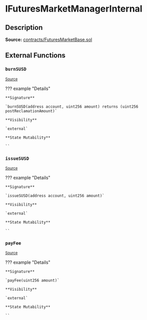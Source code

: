 # IFuturesMarketManagerInternal

## Description

**Source:** [contracts/FuturesMarketBase.sol](https://github.com/Synthetixio/synthetix/tree/v2.64.1-alpha/contracts/FuturesMarketBase.sol)

## External Functions

### `burnSUSD`

<sub>[Source](https://github.com/Synthetixio/synthetix/tree/v2.64.1-alpha/contracts/FuturesMarketBase.sol#L75)</sub>

??? example "Details"

    **Signature**

    `burnSUSD(address account, uint256 amount) returns (uint256 postReclamationAmount)`

    **Visibility**

    `external`

    **State Mutability**

    ``

### `issueSUSD`

<sub>[Source](https://github.com/Synthetixio/synthetix/tree/v2.64.1-alpha/contracts/FuturesMarketBase.sol#L73)</sub>

??? example "Details"

    **Signature**

    `issueSUSD(address account, uint256 amount)`

    **Visibility**

    `external`

    **State Mutability**

    ``

### `payFee`

<sub>[Source](https://github.com/Synthetixio/synthetix/tree/v2.64.1-alpha/contracts/FuturesMarketBase.sol#L77)</sub>

??? example "Details"

    **Signature**

    `payFee(uint256 amount)`

    **Visibility**

    `external`

    **State Mutability**

    ``
